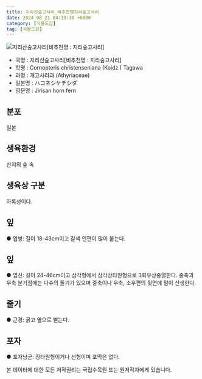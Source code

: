 ```yaml
---
title: 지리산숲고사리_비추천명지리숲고사리
date: 2024-08-21 04:19:30 +0800
category: [식물도감]
tag: [식물도감]
---
```




![지리산숲고사리[비추천명 : 지리숲고사리]](/fileUpload/plants/basic/Polypodiaceae/Cornopteris/4110/1_th2.JPG)
- 국명 : 지리산숲고사리[비추천명 : 지리숲고사리]
- 학명 : Cornopteris christenseniana (Koidz.) Tagawa
- 과명 : 개고사리과 (Athyriaceae)
- 일본명 : ハコネシケチシダ
- 영문명 : Jirisan horn fern


## 분포
일본
## 생육환경
산지의 숲 속
## 생육상 구분
하록성이다. 
## 잎
● 엽병: 길이 18-43cm이고 갈색 인편이 많이 붙는다. 
## 잎
● 엽신: 길이 24-46cm이고 삼각형에서 삼각상타원형으로 3회우상중열한다. 중축과 우축 분기점에는 다수의 돌기가 있으며 중축이나 우축, 소우편의 뒷면에 털이 산생한다. 
## 줄기
● 근경: 굵고 옆으로 뻗는다. 
## 포자
● 포자낭군: 장타원형이거나 선형이며 포막은 없다. 






본 데이터에 대한 모든 저작권리는 국립수목원 또는 원저작자에게 있습니다.
